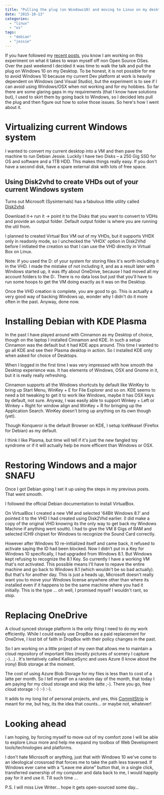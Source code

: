```yaml
---
title: "Pulling the plug (on Windows10) and moving to Linux on my desktop"
date: "2015-10-13"
categories: 
  - "linux"
  - "os"
tags: 
  - "debian"
  - "jessie"
---
```


If you have followed my [recent posts](https://sumitmaitra.wordpress.com/category/all-articles/os/linux/), you know I am working on this experiment on what it takes to wean myself off non Open Source OSes. Over the past weekend I decided it was time to walk the talk and pull the plug on Windows 10 on my Desktop. To be honest, it is not possible for me to avoid Windows 10 because my current Dev platform at work is heavily dependent on Windows (and Visual Studio), but the experiment is to see if I can avoid using Windows/OSX when not working and for my hobbies. So far there are some glaring gaps in my requirements (that I know have solutions but), I used to skirt them by going back to Windows, so I decided lets pull the plug and then figure out how to solve those issues. So here's how I went about it.

# Virtualizing current Windows system

I wanted to convert my current desktop into a VM and then pave the machine to run Debian Jessie. Luckily I have two Disks – a 250 Gig SSD for OS and software and a 1TB HDD. This makes things really easy. If you don't have a second disk, have a spare external disk with lots of free space.

## Using Disk2vhd to create VHDs out of your current Windows system

Turns out Microsoft (Sysinternals) has a fabulous little utility called [Disk2vhd](https://technet.microsoft.com/en-us/library/ee656415.aspx).

Download it-> run it -> point it to the Disks that you want to convert to VDHs and provide an output folder. Default output folder is where you are running the util from.

I planned to created Virtual Box VM out of my VHDs, but it supports VHDX only in readonly mode, so I unchecked the 'VHDX' option in Disk2Vhd before I initiated the creation so that I can use the VHD directly in Virtual Box on Linux.

Note: If you used the D: of your system for storing files it's worth including it in the VHD. I made the mistake of not including it, and as a result later with Windows started up, it was iffy about OneDrive, because I had moved all my account folders to the D:. There is no data loss but just that you'll have to run some hoops to get the VM doing exactly as it was on the Desktop.

Once the VHD creation is complete, you are good to go. This is actually a very good way of backing Windows up, wonder why I didn't do it more often in the past. Anyway, done now.

# Installing Debian with KDE Plasma

In the past I have played around with Cinnamon as my Desktop of choice, though on the laptop I installed Cinnamon and KDE. In such a setup Cinnamon was the default but it had KDE apps around. This time I wanted to go all KDE and see their Plasma desktop in action. So I installed KDE only when asked for choice of Desktops.

When I logged in the first time I was very impressed with how smooth the Desktop experience was. It has elements of Windows, OSX and Gnome in it, but it is really really refreshing.

Cinnamon supports all the Windows shortcuts by default like WinKey to bring up Start Menu, WinKey + E for File Explorer and so on. KDE seems to need a bit tweaking to get it to work like Windows, maybe it has OSX keys by default, not sure. Anyway, I was easily able to support Winkey + Left or Winkey + Right for window align and WinKey + R for bringing up the Application Search. WinKey doesn't bring up anything on its own though (yet).

Though Konqueror is the default Browser on KDE, I setup IceWeasel (Firefox for Debian) as my default.

I think I like Plasma, but time will tell if it's just the new fangled toy syndrome or if it will actually help be more efficent than Windows or OSX.

# Restoring Windows and a major SNAFU

Once I got Debian going I set it up using the steps in my previous posts. That went smooth.

I followed the official Debian documentation to install VirtualBox.

On VirtualBox I created a new VM and selected '64Bit Windows 8.1' and pointed it to the VHD I had created using Disk2Vhd earlier. (I did make a copy of the original VHD knowing its the only way to get back my Windows Machine if anything went south). I had to give the VM 8 Gigs of RAM and selected ICH9 chipset for Windows to recognize the Sound Card correctly.

However after Windows 10 re-initialized itself and came back, it refused to activate saying the ID had been blocked. Now I didn't put in a Key for Windows 10 specifically, I had upgraded from Windows 8.1. But Windows kept refusing to recognize the 8.1 Key. So currently I have a working VM that's not activated. This possible means I'll have to repave the entire machine and go back to Windows 8.1 (which wouldn't be so bad actually). But that's for another day. This is just a heads up, Microsoft doesn't really want you to move your Windows license anywhere other than where its installed even if it happens to be the same machine where you had it initially. This is the type … oh well, I promised myself I wouldn't rant, so stop.

# Replacing OneDrive

A cloud synced storage platform is the only thing I need to do my work efficiently. While I could easily use DropBox as a paid replacement for OneDrive, I lost bit of faith in DropBox with their policy changes in the past.

So I am working on a little project of my own that allows me to maintain a cloud repository of important files (mostly pictures of scenery I capture ;-)...) . It's tentatively called KalliopeSync and uses Azure (I know about the irony) Blob storage at the moment.

The cost of using Azure Blob Storage for my files is less than to cost of a latte per month. So I tell myself on a random day of the month, that today I am paying for my cloud storage and skip the latte ;-). There you go, free cloud storage :-) :-) :-).

It adds to my long list of personal projects, and yes, this [CommitStrip](http://www.commitstrip.com/en/2014/11/25/west-side-project-story/) is meant for me, but hey, its the idea that counts... or maybe not, whatever!

# Looking ahead

I am hoping, by forcing myself to move out of my comfort zone I will be able to explore Linux more and help me expand my toolbox of Web Development tools/technologies and platforms.

I don't hate Microsoft or anything, just that with Windows 10 we've come to an ideological crossroad that forces me to take the path less traversed. If Windows ever came with a “Leave me alone” button that, in a single click, transferred ownership of my computer and data back to me, I would happily pay for it and use it. Till such time ...

P.S. I will miss Live Writer... hope it gets open-sourced some day...
